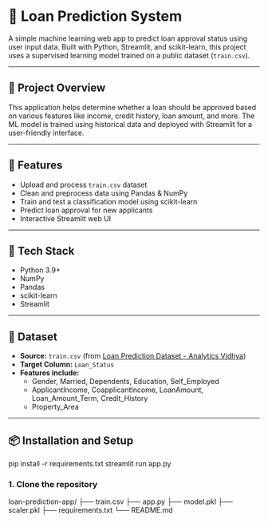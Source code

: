 # 🏦 Loan Prediction System

A simple machine learning web app to predict loan approval status using user input data. Built with Python, Streamlit, and scikit-learn, this project uses a supervised learning model trained on a public dataset (`train.csv`).

---

## 📌 Project Overview

This application helps determine whether a loan should be approved based on various features like income, credit history, loan amount, and more. The ML model is trained using historical data and deployed with Streamlit for a user-friendly interface.

---

## 🚀 Features

- Upload and process `train.csv` dataset
- Clean and preprocess data using Pandas & NumPy
- Train and test a classification model using scikit-learn
- Predict loan approval for new applicants
- Interactive Streamlit web UI

---

## 🔧 Tech Stack

- Python 3.9+
- NumPy
- Pandas
- scikit-learn
- Streamlit

---

## 📂 Dataset

- **Source:** `train.csv` (from [Loan Prediction Dataset - Analytics Vidhya](https://datahack.analyticsvidhya.com/contest/practice-problem-loan-prediction-iii/))
- **Target Column:** `Loan_Status`
- **Features include:**
  - Gender, Married, Dependents, Education, Self_Employed
  - ApplicantIncome, CoapplicantIncome, LoanAmount, Loan_Amount_Term, Credit_History
  - Property_Area

---

## 📦 Installation and Setup
pip install -r requirements.txt
streamlit run app.py

### 1. Clone the repository
loan-prediction-app/
├── train.csv
├── app.py
├── model.pkl
├── scaler.pkl
├── requirements.txt
└── README.md

